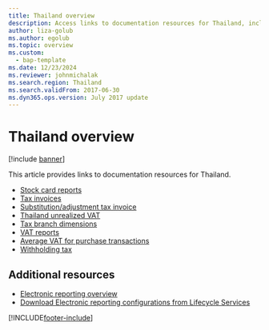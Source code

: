 ```yaml
---
title: Thailand overview
description: Access links to documentation resources for Thailand, including links to resources about stock card reports, tax invoices, and average VAT for purchase transations. 
author: liza-golub
ms.author: egolub
ms.topic: overview
ms.custom: 
  - bap-template
ms.date: 12/23/2024
ms.reviewer: johnmichalak
ms.search.region: Thailand
ms.search.validFrom: 2017-06-30
ms.dyn365.ops.version: July 2017 update
---
```


# Thailand overview

[!include [banner](../../includes/banner.md)]

This article provides links to documentation resources for Thailand. 

- [Stock card reports](apac-tha-stock-card-reports.md)
- [Tax invoices](apac-tha-tax-invoices.md)
- [Substitution/adjustment tax invoice](apac-tha-substitution-and-adjustment-invoices.md)
- [Thailand unrealized VAT](apac-tha-unrealized-vat.md)
- [Tax branch dimensions](apac-tha-tax-branch-dimensions.md)
- [VAT reports](apac-tha-sales-vat-report.md)
- [Average VAT for purchase transactions](apac-tha-average-vat-for-purchase-transactions.md) 
- [Withholding tax](apac-tha-withholding-tax.md)

## Additional resources
- [Electronic reporting overview](../../../fin-ops-core/dev-itpro/analytics/general-electronic-reporting.md)
- [Download Electronic reporting configurations from Lifecycle Services](../../../fin-ops-core/dev-itpro/analytics/download-electronic-reporting-configuration-lcs.md)


[!INCLUDE[footer-include](../../../includes/footer-banner.md)]
